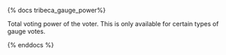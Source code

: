 {% docs tribeca_gauge_power%}

Total voting power of the voter.  This is only available for certain types of gauge votes.

{% enddocs %}